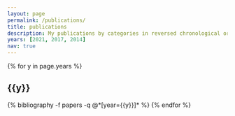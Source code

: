 ```yaml
---
layout: page
permalink: /publications/
title: publications
description: My publications by categories in reversed chronological order.
years: [2021, 2017, 2014] 
nav: true
---
```


<div class="publications">

{% for y in page.years %}
  <h2 class="year">{{y}}</h2>
  {% bibliography -f papers -q @*[year={{y}}]* %}
{% endfor %}

</div>
